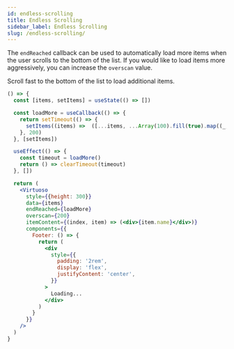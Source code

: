 ```yaml
---
id: endless-scrolling
title: Endless Scrolling
sidebar_label: Endless Scrolling
slug: /endless-scrolling/
---
```


The `endReached` callback can be used to automatically load more items when the user scrolls to the bottom of the list. 
If you would like to load items more aggressively, you can increase the `overscan` value.

Scroll fast to the bottom of the list to load additional items.

```jsx live
() => {
  const [items, setItems] = useState(() => [])

  const loadMore = useCallback(() => {
    return setTimeout(() => {
      setItems((items) =>  ([...items, ...Array(100).fill(true).map((_, i) => getUser(i))]) )
    }, 200)
  }, [setItems])

  useEffect(() => {
    const timeout = loadMore()
    return () => clearTimeout(timeout)
  }, [])

  return (
    <Virtuoso
      style={{height: 300}}
      data={items}
      endReached={loadMore}
      overscan={200}
      itemContent={(index, item) => (<div>{item.name}</div>)}
      components={{
        Footer: () => {
          return (
            <div
              style={{
                padding: '2rem',
                display: 'flex',
                justifyContent: 'center',
              }}
            >
              Loading...
            </div>
          )
        }
      }}
    />
  )
}
```
